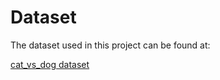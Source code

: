 # Dataset
The dataset used in this project can be found at:

[cat_vs_dog dataset](https://www.kaggle.com/datasets/salader/dogs-vs-cats)
